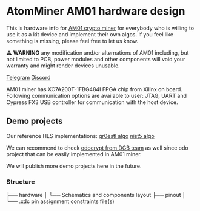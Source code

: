# AtomMiner AM01 hardware design

This is hardware info for [AM01 crypto miner](https://atomminer.com/miner) for everybody who is willing to use it as a kit device and implement their own algos.
If you feel like something is missing, please feel free to let us know.

:warning: **WARNING** any modification and/or alternations of AM01 including, but not limited to PCB, power modules and other components will void your warranty and might render devices unusable.

[Telegram](https://t.me/atomminer)
[Discord](https://discord.gg/pKAfJkb)


AM01 miner has XC7A200T-1FBG484I FPGA chip from Xilinx on board. Following communication options are available to user: JTAG, UART and Cypress FX3 USB controller for communication with the host device.


## Demo projects

Our reference HLS implementations:
[gr0estl algo](https://github.com/atomminer/Gr0estl-Miner)
[nist5 algo](https://github.com/atomminer/Nist5-hls)

We can recommend to check [odocrypt from DGB team](https://github.com/MentalCollatz/odo-miner) as well since odo project that can be easily implemented in AM01 miner.

We will publish more demo projects here in the future.

### Structure

├── hardware
│   └── Schematics and components layout
├── pinout
│   └── .xdc pin assignment constraints file(s)


